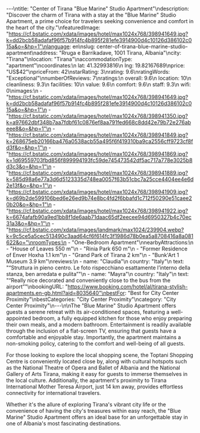 ---\ntitle: "Center of Tirana \"Blue Marine\" Studio Apartment"\ndescription: "Discover the charm of Tirana with a stay at the \"Blue Marine\" Studio Apartment, a prime choice for travelers seeking convenience and comfort in the heart of the city."\nfeaturedImage: "https://cf.bstatic.com/xdata/images/hotel/max1024x768/398941649.jpg?k=dd2bcb58adafaf96f57b914fc4b895f281efe3914900d4c10126d386102c015a&o=&hp=1"\nlanguage: en\nslug: center-of-tirana-blue-marine-studio-apartment\naddress: "Rruga e Barrikadave, 1001 Tirana, Albania"\ncity: "Tirana"\nlocation: "Tirana"\naccommodationType: "apartment"\ncoordinates:\n  lat: 41.32993816\n  lng: 19.82167689\nprice: "US$42"\npriceFrom: 42\nstarRating: 3\nrating: 9.6\nratingWords: "Exceptional"\nnumberOfReviews: 7\nratings:\n  overall: 9.6\n  location: 10\n  cleanliness: 9.3\n  facilities: 10\n  value: 9.6\n  comfort: 9.6\n  staff: 9.3\n  wifi: 0\nimages:\n  - "https://cf.bstatic.com/xdata/images/hotel/max1024x768/398941649.jpg?k=dd2bcb58adafaf96f57b914fc4b895f281efe3914900d4c10126d386102c015a&o=&hp=1"\n  - "https://cf.bstatic.com/xdata/images/hotel/max1024x768/398941350.jpg?k=a97662dbf348b7aa7fdbf61c0876ef8aa791fed668c8dd42e79b72e276abeee8&o=&hp=1"\n  - "https://cf.bstatic.com/xdata/images/hotel/max1024x768/398941849.jpg?k=268675eb20166ba476a0538acb55a495f6f419310ba9ca2556cff9723cf8fd3f&o=&hp=1"\n  - "https://cf.bstatic.com/xdata/images/hotel/max1024x768/398941869.jpg?k=1d69559703fbd856f899994193fc59de745473542df5ac717a778e3025b8d3c3&o=&hp=1"\n  - "https://cf.bstatic.com/xdata/images/hotel/max1024x768/398941889.jpg?k=585d98a6e77a3d6d5123335d748ea0057f63b51cbc7a25cce4404ee4e6d2e13f&o=&hp=1"\n  - "https://cf.bstatic.com/xdata/images/hotel/max1024x768/398941909.jpg?k=d69b2de599106bed6e26ed9b74e8bc4fd2f6bbafd1c712f50290e51caee20b20&o=&hp=1"\n  - "https://cf.bstatic.com/xdata/images/hotel/max1024x768/398941922.jpg?k=6674afafb90a9ed1bb8f1de6aab71daac65df2eecee94d6950327b4c70ec31a3&o=&hp=1"\n  - "https://cf.bstatic.com/xdata/images/landmark/max1024/239904.webp?k=9c5ce5a5cec513490c3aad64cf6f614fc3f1986d78b0ea5a8708416a8a081622&o="\nroomTypes:\n  - "One-Bedroom Apartment"\nnearbyAttractions:\n  - "House of Leaves 550 m"\n  - "Rinia Park 650 m"\n  - "Former Residence of Enver Hoxha 1.1 km"\n  - "Grand Park of Tirana 2 km"\n  - "Bunk'Art 1 Museum 3.9 km"\nreviews:\n  - name: "Claudia"\n    country: "Italy"\n    text: "“Struttura in pieno centro. Le foto rispecchiano esattamente l’interno della stanza, ben arredata e pulita”"\n  - name: "Mayra"\n    country: "Italy"\n    text: "“Really nice decorated and conveniently close to the bus from the airport”"\nbookingURL: "https://www.booking.com/hotel/al/tirana-stylish-apartments.en-gb.html?aid=8035640"\nbestFor: "Best for City Center Proximity"\nbestCategories: "City Center Proximity"\ncategory: "City Center Proximity"\n---\n\nThe "Blue Marine" Studio Apartment offers guests a serene retreat with its air-conditioned spaces, featuring a well-appointed bedroom, a fully equipped kitchen for those who enjoy preparing their own meals, and a modern bathroom. Entertainment is readily available through the inclusion of a flat-screen TV, ensuring that guests have a comfortable and enjoyable stay. Importantly, the apartment maintains a non-smoking policy, catering to the comfort and well-being of all guests.

For those looking to explore the local shopping scene, the Toptani Shopping Centre is conveniently located close by, along with cultural hotspots such as the National Theatre of Opera and Ballet of Albania and the National Gallery of Arts Tirana, making it easy for guests to immerse themselves in the local culture. Additionally, the apartment's proximity to Tirana International Mother Teresa Airport, just 14 km away, provides effortless connectivity for international travelers.

Whether it's the allure of exploring Tirana's vibrant city life or the convenience of having the city's treasures within easy reach, the "Blue Marine" Studio Apartment offers an ideal base for an unforgettable stay in one of Albania's most fascinating destinations.